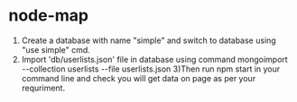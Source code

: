 node-map
========


1) Create a database with name "simple" and switch to database using "use simple" cmd.
2) Import 'db/userlists.json' file in database using command 
mongoimport --collection userlists --file userlists.json
3)Then run npm start in your command line and check you will get data on page as per your requriment.